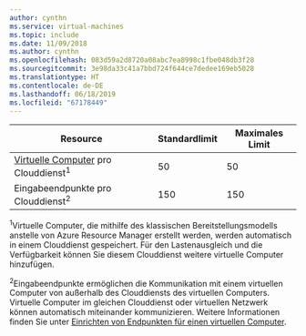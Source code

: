 ```yaml
---
author: cynthn
ms.service: virtual-machines
ms.topic: include
ms.date: 11/09/2018
ms.author: cynthn
ms.openlocfilehash: 083d59a2d8720a08abc7ea8998c1fbe048db3f28
ms.sourcegitcommit: 3e98da33c41a7bbd724f644ce7dedee169eb5028
ms.translationtype: HT
ms.contentlocale: de-DE
ms.lasthandoff: 06/18/2019
ms.locfileid: "67178449"
---
```

| Resource | Standardlimit | Maximales Limit |
| --- | --- | --- |
| [Virtuelle Computer](../articles/virtual-machines/virtual-machines-linux-about.md?toc=%2fazure%2fvirtual-machines%2flinux%2ftoc.json) pro Clouddienst<sup>1</sup> |50 |50 |
| Eingabeendpunkte pro Clouddienst<sup>2</sup> |150 |150 |

<sup>1</sup>Virtuelle Computer, die mithilfe des klassischen Bereitstellungsmodells anstelle von Azure Resource Manager erstellt werden, werden automatisch in einem Clouddienst gespeichert. Für den Lastenausgleich und die Verfügbarkeit können Sie diesem Clouddienst weitere virtuelle Computer hinzufügen. 

<sup>2</sup>Eingabeendpunkte ermöglichen die Kommunikation mit einem virtuellen Computer von außerhalb des Clouddiensts des virtuellen Computers. Virtuelle Computer im gleichen Clouddienst oder virtuellen Netzwerk können automatisch miteinander kommunizieren. Weitere Informationen finden Sie unter [Einrichten von Endpunkten für einen virtuellen Computer](../articles/virtual-machines/windows/classic/setup-endpoints.md?toc=%2fazure%2fvirtual-machines%2fwindows%2fclassic%2ftoc.json). 
